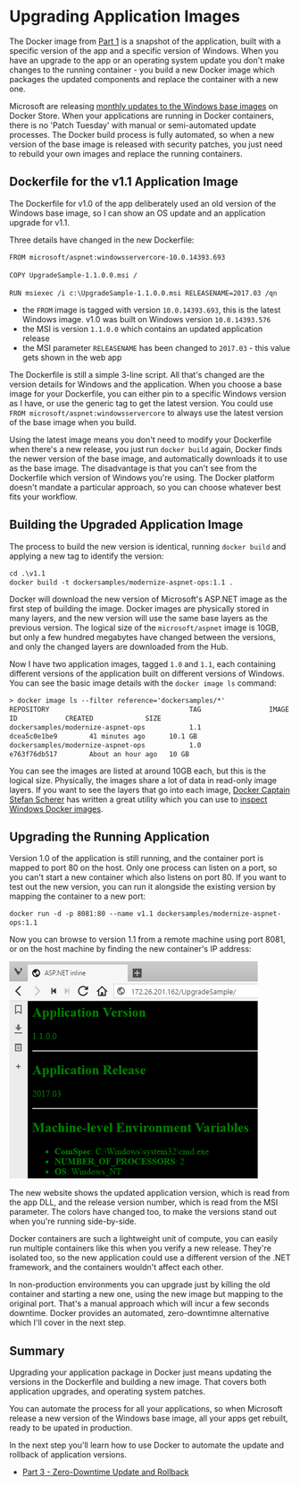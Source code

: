 # Upgrading Application Images

The Docker image from [Part 1](part-1.md) is a snapshot of the application, built with a specific version of the app and a specific version of Windows. When you have an upgrade to the app or an operating system update you don't make changes to the running container - you build a new Docker image which packages the updated components and replace the container with a new one. 

Microsoft are releasing [monthly updates to the Windows base images](https://store.docker.com/images/windowsservercore/plans/1e9acba1-c879-49b0-9109-7cfcf820a47a?tab=tags) on Docker Store. When your applications are running in Docker containers, there is no 'Patch Tuesday' with manual or semi-automated update processes. The Docker build process is fully automated, so when a new version of the base image is released with security patches, you just need to rebuild your own images and replace the running containers.

## Dockerfile for the v1.1 Application Image

The Dockerfile for v1.0 of the app deliberately used an old version of the Windows base image, so I can show an OS update and an application upgrade for v1.1.

Three details have changed in the new Dockerfile:

```
FROM microsoft/aspnet:windowsservercore-10.0.14393.693

COPY UpgradeSample-1.1.0.0.msi /

RUN msiexec /i c:\UpgradeSample-1.1.0.0.msi RELEASENAME=2017.03 /qn
```

- the `FROM` image is tagged with version `10.0.14393.693`, this is the latest Windows image. v1.0 was built on Windows version `10.0.14393.576`
- the MSI is version `1.1.0.0` which contains an updated application release
- the MSI parameter `RELEASENAME` has been changed to `2017.03` - this value gets shown in the web app

The Dockerfile is still a simple 3-line script. All that's changed are the version details for Windows and the application. When you choose a base image for your Dockerfile, you can either pin to a specific Windows version as I have, or use the generic tag to get the latest version. You could use `FROM microsoft/aspnet:windowsservercore` to always use the latest version of the base image when you build.

Using the latest image means you don't need to modify your Dockerfile when there's a new release, you just run `docker build` again, Docker finds the newer version of the base image, and automatically downloads it to use as the base image. The disadvantage is that you can't see from the Dockerfile which version of Windows you're using. The Docker platform doesn't mandate a particular approach, so you can choose whatever best fits your workflow.


## Building the Upgraded Application Image

The process to build the new version is identical, running `docker build` and applying a new tag to identify the version:

```
cd .\v1.1
docker build -t dockersamples/modernize-aspnet-ops:1.1 .
```

Docker will download the new version of Microsoft's ASP.NET image as the first step of building the image. Docker images are physically stored in many layers, and the new version will use the same base layers as the previous version. The logical size of the `microsoft/aspnet` image is 10GB, but only a few hundred megabytes have changed between the versions, and only the changed layers are downloaded from the Hub.

Now I have two application images, tagged `1.0` and `1.1`, each containing different versions of the application built on different versions of Windows. You can see the basic image details with the `docker image ls` command:

```
> docker image ls --filter reference='dockersamples/*'
REPOSITORY                                   TAG                 IMAGE ID            CREATED             SIZE
dockersamples/modernize-aspnet-ops           1.1                 dcea5c0e1be9        41 minutes ago      10.1 GB
dockersamples/modernize-aspnet-ops           1.0                 e763f76db517        About an hour ago   10 GB
```

You can see the images are listed at around 10GB each, but this is the logical size. Physically, the images share a lot of data in read-only image layers. If you want to see the layers that go into each image, [Docker Captain](https://www.docker.com/community/docker-captains) [Stefan Scherer](twitter.com/stefscherer) has written a great utility which you can use to [inspect Windows Docker images](https://stefanscherer.github.io/winspector/).

## Upgrading the Running Application

Version 1.0 of the application is still running, and the container port is mapped to port 80 on the host. Only one process can listen on a port, so you can't start a new container which also listens on port 80. If you want to test out the new version, you can run it alongside the existing version by mapping the container to a new port:

```
docker run -d -p 8081:80 --name v1.1 dockersamples/modernize-aspnet-ops:1.1
```

Now you can browse to version 1.1 from a remote machine using port 8081, or on the host machine by finding the new container's IP address:

![Version 1.1 of the sample app](img/app-v1.1.png)

The new website shows the updated application version, which is read from the app DLL, and the release version number, which is read from the MSI parameter. The colors have changed too, to make the versions stand out when you're running side-by-side. 

Docker containers are such a lightweight unit of compute, you can easily run multiple containers like this when you verify a new release. They're isolated too, so the new application could use a different version of the .NET framework, and the containers wouldn't affect each other. 

In non-production environments you can upgrade just by killing the old container and starting a new one, using the new image but mapping to the original port. That's a manual approach which will incur a few seconds downtime. Docker provides an automated, zero-downtimne alternative which I'll cover in the next step.

## Summary

Upgrading your application package in Docker just means updating the versions in the Dockerfile and building a new image. That covers both application upgrades, and operating system patches. 

You can automate the process for all your applications, so when Microsoft release a new version of the Windows base image, all your apps get rebuilt, ready to be upated in production.

In the next step you'll learn how to use Docker to automate the update and rollback of application versions.

- [Part 3 - Zero-Downtime Update and Rollback](part-3.md)
